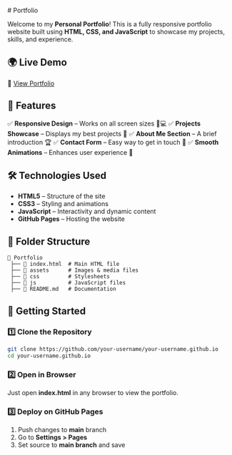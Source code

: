#   P o r t f o l i o 

Welcome to my **Personal Portfolio**! This is a fully responsive portfolio website built using **HTML, CSS, and JavaScript** to showcase my projects, skills, and experience.
## 🌍 Live Demo
🔗 [View Portfolio](https://rakshansharma30.github.io/Portfolio/)

## 📌 Features
✅ **Responsive Design** – Works on all screen sizes 📱💻
✅ **Projects Showcase** – Displays my best projects 🚀
✅ **About Me Section** – A brief introduction 🏆
✅ **Contact Form** – Easy way to get in touch 📩
✅ **Smooth Animations** – Enhances user experience 🎨

## 🛠️ Technologies Used
- **HTML5** – Structure of the site
- **CSS3** – Styling and animations
- **JavaScript** – Interactivity and dynamic content
- **GitHub Pages** – Hosting the website

## 📂 Folder Structure
```
📂 Portfolio
 ├── 📄 index.html  # Main HTML file
 ├── 📁 assets      # Images & media files
 ├── 📁 css         # Stylesheets
 ├── 📁 js          # JavaScript files
 ├── 📄 README.md   # Documentation
```

## 🚀 Getting Started
### 1️⃣ Clone the Repository
```sh
git clone https://github.com/your-username/your-username.github.io
cd your-username.github.io
```

### 2️⃣ Open in Browser
Just open **index.html** in any browser to view the portfolio.

### 3️⃣ Deploy on GitHub Pages
1. Push changes to **main** branch
2. Go to **Settings > Pages**
3. Set source to **main branch** and save


 
